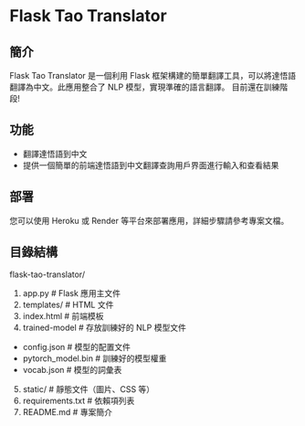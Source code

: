 # Flask Tao Translator

## 簡介
Flask Tao Translator 是一個利用 Flask 框架構建的簡單翻譯工具，可以將達悟語翻譯為中文。此應用整合了 NLP 模型，實現準確的語言翻譯。
目前還在訓練階段!

## 功能
- 翻譯達悟語到中文
- 提供一個簡單的前端達悟語到中文翻譯查詢用戶界面進行輸入和查看結果

## 部署
您可以使用 Heroku 或 Render 等平台來部署應用，詳細步驟請參考專案文檔。

## 目錄結構
flask-tao-translator/
1. app.py              # Flask 應用主文件
2. templates/          # HTML 文件
3. index.html         # 前端模板
4. trained-model        # 存放訓練好的 NLP 模型文件
- config.json         # 模型的配置文件
- pytorch_model.bin   # 訓練好的模型權重
- vocab.json          # 模型的詞彙表
5. static/               # 靜態文件（圖片、CSS 等）
6. requirements.txt    # 依賴項列表
7. README.md           # 專案簡介
